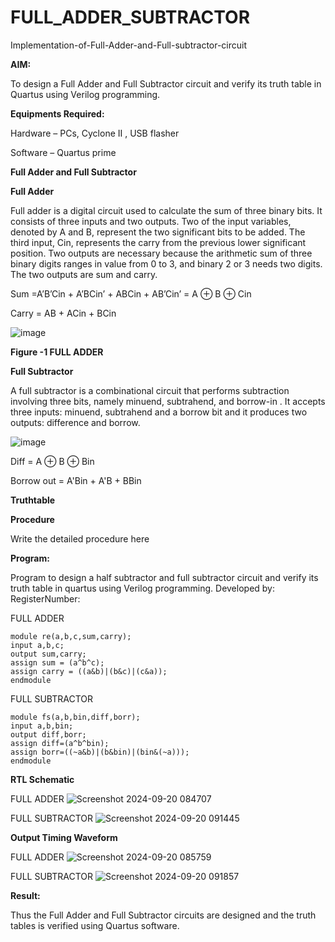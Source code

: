 # FULL_ADDER_SUBTRACTOR

Implementation-of-Full-Adder-and-Full-subtractor-circuit

**AIM:**

To design a Full Adder and Full Subtractor circuit and verify its truth table in Quartus using Verilog programming.

**Equipments Required:**

Hardware – PCs, Cyclone II , USB flasher

Software – Quartus prime

**Full Adder and Full Subtractor**

**Full Adder**

Full adder is a digital circuit used to calculate the sum of three binary bits. It consists of three inputs and two outputs. Two of the input variables, denoted by A and B, represent the two significant bits to be added. The third input, Cin, represents the carry from the previous lower significant position. Two outputs are necessary because the arithmetic sum of three binary digits ranges in value from 0 to 3, and binary 2 or 3 needs two digits. The two outputs are sum and carry.

Sum =A’B’Cin + A’BCin’ + ABCin + AB’Cin’ = A ⊕ B ⊕ Cin 

Carry = AB + ACin + BCin

![image](https://github.com/naavaneetha/FULL_ADDER_SUBTRACTOR/assets/154305477/0f30ba51-5ffb-4198-845f-18e054f675e7)

**Figure -1 FULL ADDER**

**Full Subtractor**

A full subtractor is a combinational circuit that performs subtraction involving three bits, namely minuend, subtrahend, and borrow-in . It accepts three inputs: minuend, subtrahend and a borrow bit and it produces two outputs: difference and borrow.

![image](https://github.com/naavaneetha/FULL_ADDER_SUBTRACTOR/assets/154305477/02b24f51-ab51-4304-9ad6-7b81ffc1ead5)

Diff = A ⊕ B ⊕ Bin 

Borrow out = A'Bin + A'B + BBin

**Truthtable**

**Procedure**

Write the detailed procedure here

**Program:**

Program to design a half subtractor and full subtractor circuit and verify its truth table in quartus using Verilog programming. Developed by: RegisterNumber:

FULL ADDER
```
module re(a,b,c,sum,carry);
input a,b,c;
output sum,carry;
assign sum = (a^b^c);
assign carry = ((a&b)|(b&c)|(c&a));
endmodule
```

FULL SUBTRACTOR
```
module fs(a,b,bin,diff,borr);
input a,b,bin;
output diff,borr;
assign diff=(a^b^bin);
assign borr=((~a&b)|(b&bin)|(bin&(~a)));
endmodule
```
**RTL Schematic**

FULL ADDER
![Screenshot 2024-09-20 084707](https://github.com/user-attachments/assets/d6dacc78-20eb-475d-8c1d-32b01eb660ff)

FULL SUBTRACTOR
![Screenshot 2024-09-20 091445](https://github.com/user-attachments/assets/f4d22e08-58d0-49e8-8f69-17e3bbbd21ff)


**Output Timing Waveform**

FULL ADDER
![Screenshot 2024-09-20 085759](https://github.com/user-attachments/assets/45253411-0700-41c8-a943-0091a08046b9)

FULL SUBTRACTOR
![Screenshot 2024-09-20 091857](https://github.com/user-attachments/assets/e03f8152-ffe3-48fb-a166-51ee8edb0b33)


**Result:**

Thus the Full Adder and Full Subtractor circuits are designed and the truth tables is verified using Quartus software.



